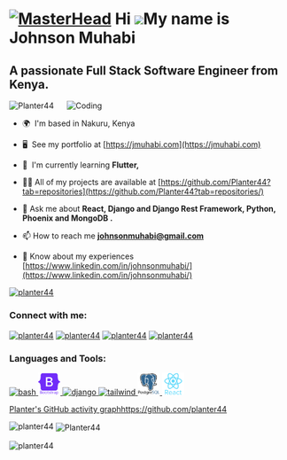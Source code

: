 [![MasterHead](https://developers.giphy.com/branch/master/static/api-512d36c09662682717108a38bbb5c57d.gif)](https://github.com/planter44)
Hi ![](https://user-images.githubusercontent.com/18350557/176309783-0785949b-9127-417c-8b55-ab5a4333674e.gif)My name is Johnson Muhabi 
====================================================================================================================================

A passionate Full Stack Software Engineer from Kenya.
--------------------------------------------                   
<img align= "right" alt= "Coding" width="400" src= "https://cdn.dribbble.com/users/1162077/screenshots/3848914/programmer.gif"/>

<p align="left"> <img src="https://komarev.com/ghpvc/?username=Planter44&label=Profile%20views&color=0e75b6&style=flat" alt="Planter44" /> </p>



- 🌍  I'm based in Nakuru, Kenya
- 🖥️  See my portfolio at [https://jmuhabi.com](https://jmuhabi.com)
  
-  🧠  I'm currently learning **Flutter,**

- 👨‍💻 All of my projects are available at [https://github.com/Planter44?tab=repositories](https://github.com/Planter44?tab=repositories/)

- 💬 Ask me about **React, Django and Django Rest Framework, Python, Phoenix and MongoDB .**

- 📫 How to reach me **johnsonmuhabi@gmail.com**

- 📄 Know about my experiences [https://www.linkedin.com/in/johnsonmuhabi/](https://www.linkedin.com/in/johnsonmuhabi/)



<p align="left"> <a href="https://twitter.com/Planter_44" target="blank"><img src="https://img.shields.io/twitter/follow/Planter44?logo=twitter&style=for-the-badge" alt="planter44" /></a> </p>


<h3 align="left">Connect with me:</h3>
<p align="left">
<a href="https://twitter.com/planter_44" target="blank"><img align="center" src="https://raw.githubusercontent.com/rahuldkjain/github-profile-readme-generator/master/src/images/icons/Social/twitter.svg" alt="planter44" height="30" width="40" /></a>
<a href="https://www.linkedin.com/in/johnsonmuhabi/" target="blank"><img align="center" src="https://raw.githubusercontent.com/rahuldkjain/github-profile-readme-generator/master/src/images/icons/Social/linked-in-alt.svg" alt="planter44" height="30" width="40" /></a>
<a href="https://www.facebook.com/planter.planter.505?mibextid=ZbWKwL" target="blank"><img align="center" src="https://raw.githubusercontent.com/rahuldkjain/github-profile-readme-generator/master/src/images/icons/Social/facebook.svg" alt="planter44" height="30" width="40" /></a>
<a href="https://www.instagram.com/planter444/profilecard/?igsh=MWYxZ2hjY3pncmNqaQ==" target="blank"><img align="center" src="https://raw.githubusercontent.com/rahuldkjain/github-profile-readme-generator/master/src/images/icons/Social/instagram.svg" alt="planter44" height="30" width="40" /></a>
</p>

<h3 align="left">Languages and Tools:</h3>
 </a> <a href="https://www.gnu.org/software/bash/" target="_blank" rel="noreferrer"> <img src="https://www.vectorlogo.zone/logos/gnu_bash/gnu_bash-icon.svg" alt="bash" width="40" height="40"/>
</a> <a href="https://getbootstrap.com" target="_blank" rel="noreferrer"> <img src="https://raw.githubusercontent.com/devicons/devicon/master/icons/bootstrap/bootstrap-plain-wordmark.svg" alt="bootstrap" width="40" height="40"/> 
<a href="https://www.djangoproject.com/" target="_blank" rel="noreferrer"> <img src="https://cdn.worldvectorlogo.com/logos/django.svg" alt="django" width="40" height="40"/>
 <a href="https://tailwindcss.com/" target="_blank" rel="noreferrer"> <img src="https://www.vectorlogo.zone/logos/tailwindcss/tailwindcss-icon.svg" alt="tailwind" width="40" height="40"/> 
 <a href="https://www.postgresql.org" target="_blank" rel="noreferrer"> <img src="https://raw.githubusercontent.com/devicons/devicon/master/icons/postgresql/postgresql-original-wordmark.svg" alt="postgresql" width="40" height="40"/>
 <a href="https://reactjs.org/" target="_blank" rel="noreferrer"> <img src="https://raw.githubusercontent.com/devicons/devicon/master/icons/react/react-original-wordmark.svg" alt="react" width="40" height="40"/> 

[Planter's GitHub activity graph](https://activity-graph.herokuapp.com/graph?username=planter44&&theme=xcode)https://github.com/planter44

<p><img align="left" src="https://github-readme-stats.vercel.app/api/top-langs?username=planter44&show_icons=true&locale=en&layout=compact&theme=tokyonight" alt="planter44" /></p>

<p>&nbsp;<img align="center" src="https://github-readme-stats.vercel.app/api?username=planter44&show_icons=true&locale=en&theme=tokyonight" alt="Planter44" /></p>

<p><img align="center" src="https://github-readme-streak-stats.herokuapp.com/?user=planter44&&theme=tokyonight" alt="planter44" /></p>

